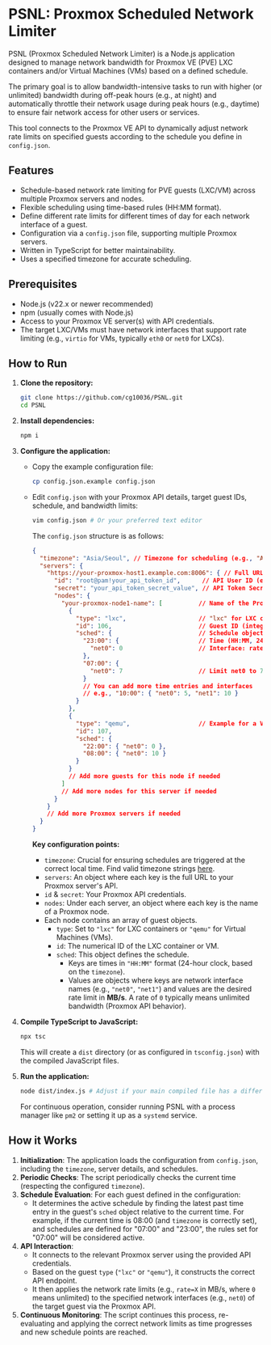 # PSNL: Proxmox Scheduled Network Limiter

PSNL (Proxmox Scheduled Network Limiter) is a Node.js application designed to manage network bandwidth for Proxmox VE (PVE) LXC containers and/or Virtual Machines (VMs) based on a defined schedule.

The primary goal is to allow bandwidth-intensive tasks to run with higher (or unlimited) bandwidth during off-peak hours (e.g., at night) and automatically throttle their network usage during peak hours (e.g., daytime) to ensure fair network access for other users or services.

This tool connects to the Proxmox VE API to dynamically adjust network rate limits on specified guests according to the schedule you define in `config.json`.

## Features

*   Schedule-based network rate limiting for PVE guests (LXC/VM) across multiple Proxmox servers and nodes.
*   Flexible scheduling using time-based rules (HH:MM format).
*   Define different rate limits for different times of day for each network interface of a guest.
*   Configuration via a `config.json` file, supporting multiple Proxmox servers.
*   Written in TypeScript for better maintainability.
*   Uses a specified timezone for accurate scheduling.

## Prerequisites

*   Node.js (v22.x or newer recommended)
*   npm (usually comes with Node.js)
*   Access to your Proxmox VE server(s) with API credentials.
*   The target LXC/VMs must have network interfaces that support rate limiting (e.g., `virtio` for VMs, typically `eth0` or `net0` for LXCs).

## How to Run

1.  **Clone the repository:**
    ```bash
    git clone https://github.com/cg10036/PSNL.git
    cd PSNL
    ```

2.  **Install dependencies:**
    ```bash
    npm i
    ```

3.  **Configure the application:**
    *   Copy the example configuration file:
        ```bash
        cp config.json.example config.json
        ```
    *   Edit `config.json` with your Proxmox API details, target guest IDs, schedule, and bandwidth limits:
        ```bash
        vim config.json # Or your preferred text editor
        ```
        The `config.json` structure is as follows:

        ```json
        {
          "timezone": "Asia/Seoul", // Timezone for scheduling (e.g., "America/New_York", "Europe/London")
          "servers": {
            "https://your-proxmox-host1.example.com:8006": { // Full URL of your Proxmox server
              "id": "root@pam!your_api_token_id",      // API User ID (e.g., user@realm!tokenId)
              "secret": "your_api_token_secret_value", // API Token Secret or user password (API Token strongly recommended)
              "nodes": {
                "your-proxmox-node1-name": [          // Name of the Proxmox node
                  {
                    "type": "lxc",                    // "lxc" for LXC containers, "qemu" for VMs
                    "id": 106,                        // Guest ID (integer)
                    "sched": {                        // Schedule object
                      "23:00": {                      // Time (HH:MM, 24-hour format)
                        "net0": 0                     // Interface: rate in MB/s (0 means unlimited)
                      },
                      "07:00": {
                        "net0": 7                     // Limit net0 to 7 MB/s at 07:00
                      }
                      // You can add more time entries and interfaces
                      // e.g., "10:00": { "net0": 5, "net1": 10 }
                    }
                  },
                  {
                    "type": "qemu",                   // Example for a VM
                    "id": 107,
                    "sched": {
                      "22:00": { "net0": 0 },
                      "08:00": { "net0": 10 }
                    }
                  }
                  // Add more guests for this node if needed
                ]
                // Add more nodes for this server if needed
              }
            }
            // Add more Proxmox servers if needed
          }
        }
        ```
        **Key configuration points:**
        *   `timezone`: Crucial for ensuring schedules are triggered at the correct local time. Find valid timezone strings [here](https://en.wikipedia.org/wiki/List_of_tz_database_time_zones).
        *   `servers`: An object where each key is the full URL to your Proxmox server's API.
        *   `id` & `secret`: Your Proxmox API credentials.
        *   `nodes`: Under each server, an object where each key is the name of a Proxmox node.
        *   Each node contains an array of guest objects.
            *   `type`: Set to `"lxc"` for LXC containers or `"qemu"` for Virtual Machines (VMs).
            *   `id`: The numerical ID of the LXC container or VM.
            *   `sched`: This object defines the schedule.
                *   Keys are times in `"HH:MM"` format (24-hour clock, based on the `timezone`).
                *   Values are objects where keys are network interface names (e.g., `"net0"`, `"net1"`) and values are the desired rate limit in **MB/s**. A rate of `0` typically means unlimited bandwidth (Proxmox API behavior).

4.  **Compile TypeScript to JavaScript:**
    ```bash
    npx tsc
    ```
    This will create a `dist` directory (or as configured in `tsconfig.json`) with the compiled JavaScript files.

5.  **Run the application:**
    ```bash
    node dist/index.js # Adjust if your main compiled file has a different name or path
    ```
    For continuous operation, consider running PSNL with a process manager like `pm2` or setting it up as a `systemd` service.

## How it Works

1.  **Initialization**: The application loads the configuration from `config.json`, including the `timezone`, server details, and schedules.
2.  **Periodic Checks**: The script periodically checks the current time (respecting the configured `timezone`).
3.  **Schedule Evaluation**: For each guest defined in the configuration:
    *   It determines the active schedule by finding the latest past time entry in the guest's `sched` object relative to the current time. For example, if the current time is 08:00 (and `timezone` is correctly set), and schedules are defined for "07:00" and "23:00", the rules set for "07:00" will be considered active.
4.  **API Interaction**:
    *   It connects to the relevant Proxmox server using the provided API credentials.
    *   Based on the guest `type` (`"lxc"` or `"qemu"`), it constructs the correct API endpoint.
    *   It then applies the network rate limits (e.g., `rate=X` in MB/s, where `0` means unlimited) to the specified network interfaces (e.g., `net0`) of the target guest via the Proxmox API.
5.  **Continuous Monitoring**: The script continues this process, re-evaluating and applying the correct network limits as time progresses and new schedule points are reached.
